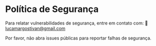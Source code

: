 # Política de Segurança

Para relatar vulnerabilidades de segurança, entre em contato com:
📧 lucamargostivan@gmail.com

Por favor, não abra issues públicas para reportar falhas de segurança.

